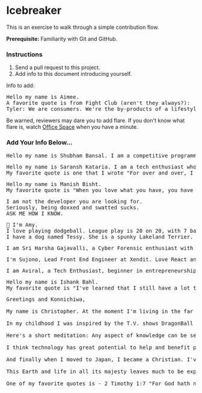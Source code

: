 # Icebreaker

This is an exercise to walk through a simple contribution flow.

**Prerequisite:** Familiarity with Git and GitHub.

### Instructions

1. Send a pull request to this project.
2. Add info to this document introducing yourself.

Info to add:

<pre>
Hello my name is Aimee.
A favorite quote is from Fight Club (aren't they always?):
Tyler: We are consumers. We're the by-products of a lifestyle obsession.
</pre>

Be warned, reviewers may dare you to add flare. If you don't know what flare is, watch [Office Space](https://en.wikipedia.org/wiki/Office_Space) when you have a minute.

### Add Your Info Below...
<pre>
Hello my name is Shubham Bansal. I am a competitive programmer enthusiast. I enjoy solving puzzles and other challenging problems. I love watching football. 
</pre>

<pre>
Hello my name is Saransh Kataria. I am a tech enthusiast who loves playing with different technologies.
My favorite quote is one that I wrote "For over and over, I have failed and in the process of losing it all, I realised that I might actually win".
</pre>

<pre>
Hello my name is Manish Bisht.
My favorite quote is "When you love what you have, you have everything you need.".
</pre>

<pre>
I am not the developer you are looking for.
Seriously, being doxxed and swatted sucks. 
ASK ME HOW I KNOW.
</pre>

<pre>
👋 I'm Amy. 
I love playing dodgeball. League play is 20 on 20, with 7 balls on the court. 
I have a dog named Tessy. She is a spunky Lakeland Terrier.
</pre>

<pre>
I am Sri Harsha Gajavalli, a Cyber Forensic enthusiast with great experience in Machine Learning, back-end programming and maintaining critical and complex systems. I am the Founder of Farmyzer, AI Community Lead. Currently, I am working on developing an AI-powered tool for farmers and Intelligent Security Systems for enterprises and organisations.
</pre>

<pre>
I'm Sujono, Lead Front End Engineer at Xendit. Love React and Front End stuff right now
</pre>

<pre>
I am Aviral, a Tech Enthusiast, beginner in entrepreneurship, boring/happy at life. I am an iOS Developer. I love watching movies and a big time superhero and war movies fan! 
</pre>

<pre>
Hello my name is Ishank Bahl.
My favorite quote is "I've learned that I still have a lot to learn.".
</pre>

<pre>
Greetings and Konnichiwa,

My name is Christopher. At the moment I'm living in the far away land of the vermilion rising sun. According to friends and family my top talents are creativity, imagination, self-examing, artistic, tenacity, and empathety. I've always loved to learn. I like to take things apart and put them back together again, compare and contrast, and tinker.

In my childhood I was inspired by the T.V. shows DragonBall Z, Samurai Jack (which also peaked my interest in Japan), and Dexter's Laboratory. As a result I began to be interested in drawing, painting, art, and science. I often daydream and doodle, and sometimes I get swept away by my own thoughts and deep feelings.

Here's a short meditation: Any aspect of knowledge can be seen as a seed. If you consistently water and nurture it, it will eventually grow into a strong and fruitful tree. Once you've got a solid tree growing, you'll find it easier to grow other trees. Some trees even connect and benefit others! How cool is that!?

I think technology has great potential to help and benefit people.

And finally when I moved to Japan, I became a Christian. I've found a new favorite teacher. The Lord Jesus Christ. I think His teachings to love and care for one another as we would ourselves are wonderful.

This Earth and life in all its majesty leaves much to be experienced, gained, and learned.

One of my favorite quotes is - 2 Timothy 1:7 "For God hath not given us the spirit of fear; but of power, and of love, and of a sound mind."
</pre>
